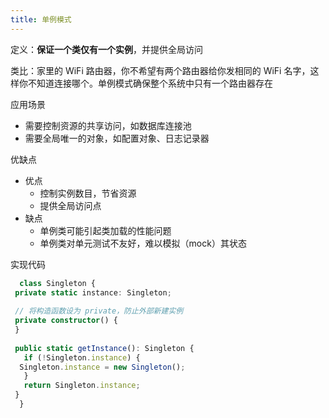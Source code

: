 ```yaml
---
title: 单例模式
---
```

定义：**保证一个类仅有一个实例**，并提供全局访问

类比：家里的 WiFi 路由器，你不希望有两个路由器给你发相同的 WiFi 名字，这样你不知道连接哪个。单例模式确保整个系统中只有一个路由器存在

应用场景

- 需要控制资源的共享访问，如数据库连接池
- 需要全局唯一的对象，如配置对象、日志记录器

优缺点

- 优点
    - 控制实例数目，节省资源
    - 提供全局访问点
- 缺点
    - 单例类可能引起类加载的性能问题
    - 单例类对单元测试不友好，难以模拟（mock）其状态

实现代码

```ts
  class Singleton {
 private static instance: Singleton;
  
 // 将构造函数设为 private，防止外部新建实例
 private constructor() {  
 }
  
 public static getInstance(): Singleton {
   if (!Singleton.instance) {
  Singleton.instance = new Singleton();
   }
   return Singleton.instance;
 }
  }
```
